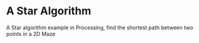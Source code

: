 # A Star Algorithm
A Star algorithm example in Processing, find the shortest path between two points in a 2D Maze
